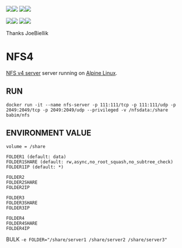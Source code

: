 [![](https://images.microbadger.com/badges/image/babim/nfs.svg)](https://microbadger.com/images/babim/nfs "Get your own image badge on microbadger.com")[![](https://images.microbadger.com/badges/version/babim/nfs.svg)](https://microbadger.com/images/babim/nfs "Get your own version badge on microbadger.com")
[![](https://images.microbadger.com/badges/image/babim/nfs:debian.svg)](https://microbadger.com/images/babim/nfs:debian "Get your own image badge on microbadger.com")[![](https://images.microbadger.com/badges/version/babim/nfs:debian.svg)](https://microbadger.com/images/babim/nfs:debian "Get your own version badge on microbadger.com")

[![](https://images.microbadger.com/badges/image/babim/nfs:client.svg)](https://microbadger.com/images/babim/nfs:client "Get your own image badge on microbadger.com")[![](https://images.microbadger.com/badges/version/babim/nfs:client.svg)](https://microbadger.com/images/babim/nfs:client "Get your own version badge on microbadger.com")
[![](https://images.microbadger.com/badges/image/babim/nfs:client.debian.svg)](https://microbadger.com/images/babim/nfs:client.debian "Get your own image badge on microbadger.com")[![](https://images.microbadger.com/badges/version/babim/nfs:client.debian.svg)](https://microbadger.com/images/babim/nfs:client.debian "Get your own version badge on microbadger.com")

Thanks JoeBiellik

# NFS4
[NFS v4 server](http://nfs.sourceforge.net/) server running on [Alpine Linux](https://hub.docker.com/_/alpine/).

## RUN
`docker run -it --name nfs-server -p 111:111/tcp -p 111:111/udp -p 2049:2049/tcp -p 2049:2049/udp --privileged -v /nfsdata:/share babim/nfs`

## ENVIRONMENT VALUE
`volume = /share`
```
FOLDER1 (default: data)
FOLDER1SHARE (default: rw,async,no_root_squash,no_subtree_check)
FOLDER1IP (default: *)

FOLDER2
FOLDER2SHARE
FOLDER2IP

FOLDER3
FOLDER3SHARE
FOLDER3IP

FOLDER4
FOLDER4SHARE
FOLDER4IP
```
BULK
`-e FOLDER="/share/server1 /share/server2 /share/server3"`
